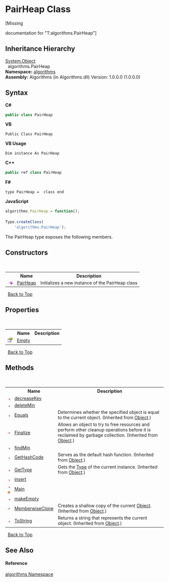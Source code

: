 # PairHeap Class
 

\[Missing <summary> documentation for "T:algorithms.PairHeap"\]


## Inheritance Hierarchy
<a href="http://msdn2.microsoft.com/en-us/library/e5kfa45b" target="_blank">System.Object</a><br />&nbsp;&nbsp;algorithms.PairHeap<br />
**Namespace:**&nbsp;<a href="82f88b43-fdc9-bc99-9558-75fce96d448f">algorithms</a><br />**Assembly:**&nbsp;Algorithms (in Algorithms.dll) Version: 1.0.0.0 (1.0.0.0)

## Syntax

**C#**<br />
``` C#
public class PairHeap
```

**VB**<br />
``` VB
Public Class PairHeap
```

**VB Usage**<br />
``` VB Usage
Dim instance As PairHeap
```

**C++**<br />
``` C++
public ref class PairHeap
```

**F#**<br />
``` F#
type PairHeap =  class end
```

**JavaScript**<br />
``` JavaScript
algorithms.PairHeap = function();

Type.createClass(
	'algorithms.PairHeap');
```

The PairHeap type exposes the following members.


## Constructors
&nbsp;<table><tr><th></th><th>Name</th><th>Description</th></tr><tr><td>![Public method](media/pubmethod.gif "Public method")</td><td><a href="4b98ef92-d301-b44a-48af-5a1a06582a0d">PairHeap</a></td><td>
Initializes a new instance of the PairHeap class</td></tr></table>&nbsp;
<a href="#pairheap-class">Back to Top</a>

## Properties
&nbsp;<table><tr><th></th><th>Name</th><th>Description</th></tr><tr><td>![Public property](media/pubproperty.gif "Public property")</td><td><a href="b7b856a1-ba19-41a9-f075-21c7a60b5066">Empty</a></td><td /></tr></table>&nbsp;
<a href="#pairheap-class">Back to Top</a>

## Methods
&nbsp;<table><tr><th></th><th>Name</th><th>Description</th></tr><tr><td>![Public method](media/pubmethod.gif "Public method")</td><td><a href="17029b47-f989-48b9-c09b-b74898d2deb4">decreaseKey</a></td><td /></tr><tr><td>![Public method](media/pubmethod.gif "Public method")</td><td><a href="fc141044-e970-2079-5457-1e96e59c751f">deleteMin</a></td><td /></tr><tr><td>![Public method](media/pubmethod.gif "Public method")</td><td><a href="http://msdn2.microsoft.com/en-us/library/bsc2ak47" target="_blank">Equals</a></td><td>
Determines whether the specified object is equal to the current object.
 (Inherited from <a href="http://msdn2.microsoft.com/en-us/library/e5kfa45b" target="_blank">Object</a>.)</td></tr><tr><td>![Protected method](media/protmethod.gif "Protected method")</td><td><a href="http://msdn2.microsoft.com/en-us/library/4k87zsw7" target="_blank">Finalize</a></td><td>
Allows an object to try to free resources and perform other cleanup operations before it is reclaimed by garbage collection.
 (Inherited from <a href="http://msdn2.microsoft.com/en-us/library/e5kfa45b" target="_blank">Object</a>.)</td></tr><tr><td>![Public method](media/pubmethod.gif "Public method")</td><td><a href="24b7105c-edb7-b3df-7cc2-cd6dbb9e5282">findMin</a></td><td /></tr><tr><td>![Public method](media/pubmethod.gif "Public method")</td><td><a href="http://msdn2.microsoft.com/en-us/library/zdee4b3y" target="_blank">GetHashCode</a></td><td>
Serves as the default hash function.
 (Inherited from <a href="http://msdn2.microsoft.com/en-us/library/e5kfa45b" target="_blank">Object</a>.)</td></tr><tr><td>![Public method](media/pubmethod.gif "Public method")</td><td><a href="http://msdn2.microsoft.com/en-us/library/dfwy45w9" target="_blank">GetType</a></td><td>
Gets the <a href="http://msdn2.microsoft.com/en-us/library/42892f65" target="_blank">Type</a> of the current instance.
 (Inherited from <a href="http://msdn2.microsoft.com/en-us/library/e5kfa45b" target="_blank">Object</a>.)</td></tr><tr><td>![Public method](media/pubmethod.gif "Public method")</td><td><a href="c13d6af2-1770-73ee-2c42-80c4b7ca2cdb">insert</a></td><td /></tr><tr><td>![Public method](media/pubmethod.gif "Public method")![Static member](media/static.gif "Static member")</td><td><a href="f090d529-a49f-63d3-54ce-a49e0cb86016">Main</a></td><td /></tr><tr><td>![Public method](media/pubmethod.gif "Public method")</td><td><a href="c020dc17-ae27-375e-5b0b-ad4ce050db11">makeEmpty</a></td><td /></tr><tr><td>![Protected method](media/protmethod.gif "Protected method")</td><td><a href="http://msdn2.microsoft.com/en-us/library/57ctke0a" target="_blank">MemberwiseClone</a></td><td>
Creates a shallow copy of the current <a href="http://msdn2.microsoft.com/en-us/library/e5kfa45b" target="_blank">Object</a>.
 (Inherited from <a href="http://msdn2.microsoft.com/en-us/library/e5kfa45b" target="_blank">Object</a>.)</td></tr><tr><td>![Public method](media/pubmethod.gif "Public method")</td><td><a href="http://msdn2.microsoft.com/en-us/library/7bxwbwt2" target="_blank">ToString</a></td><td>
Returns a string that represents the current object.
 (Inherited from <a href="http://msdn2.microsoft.com/en-us/library/e5kfa45b" target="_blank">Object</a>.)</td></tr></table>&nbsp;
<a href="#pairheap-class">Back to Top</a>

## See Also


#### Reference
<a href="82f88b43-fdc9-bc99-9558-75fce96d448f">algorithms Namespace</a><br />